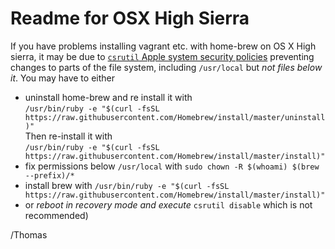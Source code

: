 
# Readme for OSX High Sierra


If you have problems installing vagrant etc. with home-brew on OS X High
sierra, it may be due to
[`csrutil` Apple system security policies](https://en.wikipedia.org/wiki/System_Integrity_Protection) 
preventing changes to parts of the file system, including `/usr/local` but _not files below it_.
You may have to either

  - uninstall home-brew and re install it with                 
    `/usr/bin/ruby -e "$(curl -fsSL https://raw.githubusercontent.com/Homebrew/install/master/uninstall)"`        
    Then re-install it with                 
    `/usr/bin/ruby -e "$(curl -fsSL https://raw.githubusercontent.com/Homebrew/install/master/install)"`          
  - fix permissions below `/usr/local` with `sudo chown -R $(whoami) $(brew --prefix)/*`          
  - install brew with `/usr/bin/ruby -e "$(curl -fsSL https://raw.githubusercontent.com/Homebrew/install/master/install)"`          
  - or _reboot in recovery mode and execute_ `csrutil disable` which is not recommended)

/Thomas
